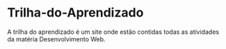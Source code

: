 # Trilha-do-Aprendizado
A trilha do aprendizado é um site onde estão contidas todas as atividades da matéria Desenvolvimento Web.
